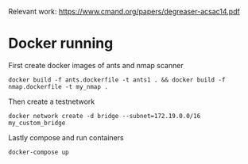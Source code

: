 Relevant work:
https://www.cmand.org/papers/degreaser-acsac14.pdf


# Docker running

First create docker images of ants and nmap scanner

```console
docker build -f ants.dockerfile -t ants1 . && docker build -f nmap.dockerfile -t my_nmap .
```

Then create a testnetwork

```console
docker network create -d bridge --subnet=172.19.0.0/16 my_custom_bridge
```

Lastly compose and run containers

```console
docker-compose up
```

